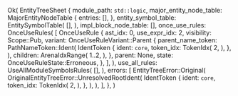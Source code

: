 Ok(
    EntityTreeSheet {
        module_path: `std::logic`,
        major_entity_node_table: MajorEntityNodeTable {
            entries: [],
        },
        entity_symbol_table: EntitySymbolTable(
            [],
        ),
        impl_block_node_table: [],
        once_use_rules: OnceUseRules(
            [
                OnceUseRule {
                    ast_idx: 0,
                    use_expr_idx: 2,
                    visibility: Scope::Pub,
                    variant: OnceUseRuleVariant::Parent {
                        parent_name_token: PathNameToken::Ident(
                            IdentToken {
                                ident: `core`,
                                token_idx: TokenIdx(
                                    2,
                                ),
                            },
                        ),
                        children: ArenaIdxRange(
                            1..2,
                        ),
                    },
                    parent: None,
                    state: OnceUseRuleState::Erroneous,
                },
            ],
        ),
        use_all_rules: UseAllModuleSymbolsRules(
            [],
        ),
        errors: [
            EntityTreeError::Original(
                OriginalEntityTreeError::UnresolvedRootIdent(
                    IdentToken {
                        ident: `core`,
                        token_idx: TokenIdx(
                            2,
                        ),
                    },
                ),
            ),
        ],
    },
)